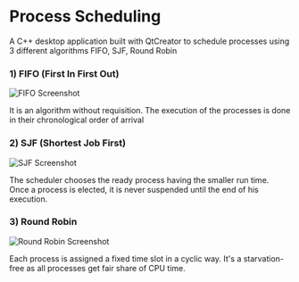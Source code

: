 # Process Scheduling

A C++ desktop application built with QtCreator to schedule processes using 3 different algorithms
FIFO, SJF, Round Robin

### 1) FIFO (First In First Out)
![FIFO Screenshot](https://imgur.com/IVVSjOC.png)

It is an algorithm without requisition. The execution of the processes is done in their chronological order of arrival

### 2) SJF (Shortest Job First)
![SJF Screenshot](https://imgur.com/5E1C667.png)

The scheduler chooses the ready process having the smaller run time. Once a process is elected, it is never suspended until the end of his execution.

### 3) Round Robin
![Round Robin Screenshot](https://imgur.com/1iU9miY.png)

Each process is assigned a fixed time slot in a cyclic way. It's a starvation-free as all processes get fair share of CPU time.